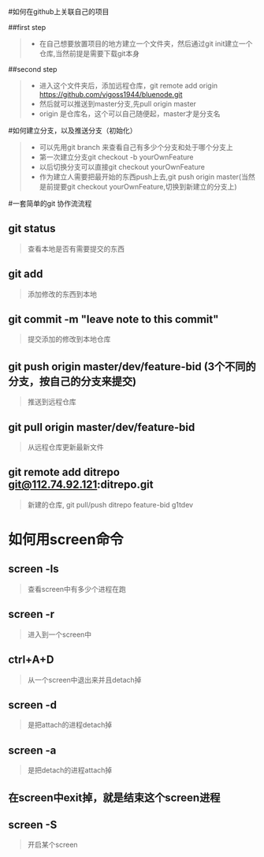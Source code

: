 #如何在github上关联自己的项目

##first step
>* 在自己想要放置项目的地方建立一个文件夹，然后通过git init建立一个仓库,当然前提是需要下载git本身

##second step
>* 进入这个文件夹后，添加远程仓库，git remote add origin https://github.com/vigoss1944/bluenode.git
>* 然后就可以推送到master分支,先pull origin master
>* origin 是仓库名，这个可以自己随便起，master才是分支名

#如何建立分支，以及推送分支（初始化）
>* 可以先用git branch 来查看自己有多少个分支和处于哪个分支上
>* 第一次建立分支git checkout -b yourOwnFeature
>* 以后切换分支可以直接git checkout yourOwnFeature
>* 作为建立人需要把最开始的东西push上去,git push origin master(当然是前提要git checkout yourOwnFeature,切换到新建立的分支上)

#一套简单的git 协作流流程

## git status
> 查看本地是否有需要提交的东西

## git add 
> 添加修改的东西到本地

## git commit -m "leave note to this commit"
> 提交添加的修改到本地仓库

## git push origin master/dev/feature-bid (3个不同的分支，按自己的分支来提交)
> 推送到远程仓库

## git pull origin master/dev/feature-bid
> 从远程仓库更新最新文件 

## git remote add ditrepo git@112.74.92.121:ditrepo.git
> 新建的仓库, git pull/push ditrepo feature-bid
> g1tdev

# 如何用screen命令

## screen -ls
> 查看screen中有多少个进程在跑

## screen -r 
> 进入到一个screen中

## ctrl+A+D
> 从一个screen中退出来并且detach掉

## screen -d
> 是把attach的进程detach掉

## screen -a
> 是把detach的进程attach掉

## 在screen中exit掉，就是结束这个screen进程

## screen -S
> 开启某个screen
